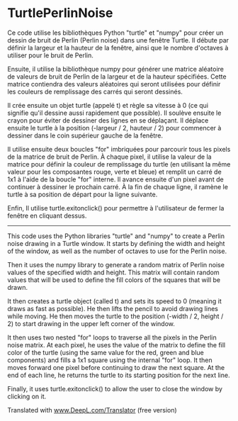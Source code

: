 # TurtlePerlinNoise
Ce code utilise les bibliothèques Python "turtle" et "numpy" pour créer un dessin de bruit de Perlin (Perlin noise) dans une fenêtre Turtle. Il débute par définir la largeur et la hauteur de la fenêtre, ainsi que le nombre d'octaves à utiliser pour le bruit de Perlin.

Ensuite, il utilise la bibliothèque numpy pour générer une matrice aléatoire de valeurs de bruit de Perlin de la largeur et de la hauteur spécifiées. Cette matrice contiendra des valeurs aléatoires qui seront utilisées pour définir les couleurs de remplissage des carrés qui seront dessinés.

Il crée ensuite un objet turtle (appelé t) et règle sa vitesse à 0 (ce qui signifie qu'il dessine aussi rapidement que possible). Il soulève ensuite le crayon pour éviter de dessiner des lignes en se déplaçant. Il déplace ensuite le turtle à la position (-largeur / 2, hauteur / 2) pour commencer à dessiner dans le coin supérieur gauche de la fenêtre.

Il utilise ensuite deux boucles "for" imbriquées pour parcourir tous les pixels de la matrice de bruit de Perlin. À chaque pixel, il utilise la valeur de la matrice pour définir la couleur de remplissage du turtle (en utilisant la même valeur pour les composantes rouge, verte et bleue) et remplit un carré de 1x1 à l'aide de la boucle "for" interne. Il avance ensuite d'un pixel avant de continuer à dessiner le prochain carré. À la fin de chaque ligne, il ramène le turtle à sa position de départ pour la ligne suivante.

Enfin, Il utilise turtle.exitonclick() pour permettre à l'utilisateur de fermer la fenêtre en cliquant dessus.

_____________________________________________________________

This code uses the Python libraries "turtle" and "numpy" to create a Perlin noise drawing in a Turtle window. It starts by defining the width and height of the window, as well as the number of octaves to use for the Perlin noise.

Then it uses the numpy library to generate a random matrix of Perlin noise values of the specified width and height. This matrix will contain random values that will be used to define the fill colors of the squares that will be drawn.

It then creates a turtle object (called t) and sets its speed to 0 (meaning it draws as fast as possible). He then lifts the pencil to avoid drawing lines while moving. He then moves the turtle to the position (-width / 2, height / 2) to start drawing in the upper left corner of the window.

It then uses two nested "for" loops to traverse all the pixels in the Perlin noise matrix. At each pixel, he uses the value of the matrix to define the fill color of the turtle (using the same value for the red, green and blue components) and fills a 1x1 square using the internal "for" loop. It then moves forward one pixel before continuing to draw the next square. At the end of each line, he returns the turtle to its starting position for the next line.

Finally, it uses turtle.exitonclick() to allow the user to close the window by clicking on it.

Translated with www.DeepL.com/Translator (free version)
